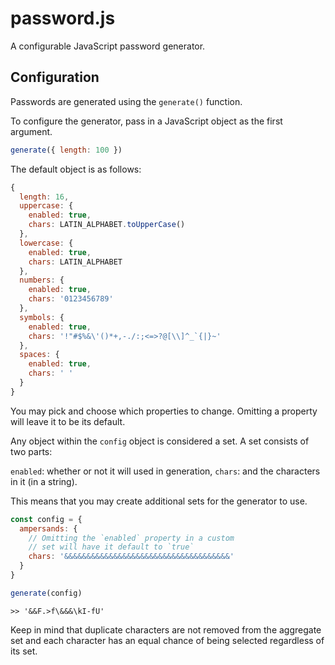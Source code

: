 # password.js

A configurable JavaScript password generator.

## Configuration

Passwords are generated using the `generate()` function.

To configure the generator, pass in a JavaScript object as the first argument.

```javascript
generate({ length: 100 })
```

The default object is as follows:

```javascript
{
  length: 16,
  uppercase: {
    enabled: true,
    chars: LATIN_ALPHABET.toUpperCase()
  },
  lowercase: {
    enabled: true,
    chars: LATIN_ALPHABET
  },
  numbers: {
    enabled: true,
    chars: '0123456789'
  },
  symbols: {
    enabled: true,
    chars: '!"#$%&\'()*+,-./:;<=>?@[\\]^_`{|}~'
  },
  spaces: {
    enabled: true,
    chars: ' '
  }
}
```

You may pick and choose which properties to change. Omitting a property will leave it to be its default.

Any object within the `config` object is considered a set. A set consists of two parts:

`enabled`: whether or not it will used in generation,
`chars`: and the characters in it (in a string).

This means that you may create additional sets for the generator to use.

```javascript
const config = {
  ampersands: {
    // Omitting the `enabled` property in a custom
    // set will have it default to `true`
    chars: '&&&&&&&&&&&&&&&&&&&&&&&&&&&&&&&&&&&&&'
  }
}

generate(config)
```
```
>> '&&F.>f\&&&\kI-fU'
```

Keep in mind that duplicate characters are not removed from the aggregate set and each character has an equal chance of being selected regardless of its set.
